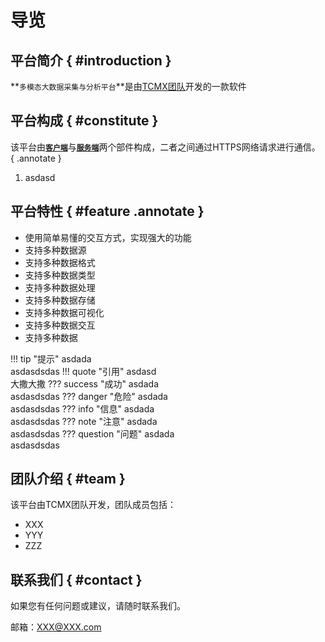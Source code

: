 # 导览

## 平台简介 { #introduction }

**`多模态大数据采集与分析平台`**是由[TCMX团队](#team)开发的一款软件

## 平台构成 { #constitute }

该平台由[**`客户端`**](client/index.md)与[**`服务端`**](server/index.md)两个部件构成，二者之间通过HTTPS网络请求进行通信。
{ .annotate  }

1. asdasd

## 平台特性 { #feature .annotate }

- 使用简单易懂的交互方式，实现强大的功能
- 支持多种数据源
- 支持多种数据格式
- 支持多种数据类型
- 支持多种数据处理
- 支持多种数据存储
- 支持多种数据可视化
- 支持多种数据交互  
- 支持多种数据

!!! tip "提示"
    asdada  
    asdasdsdas
!!! quote "引用"
    asdasd  
    大撒大撒
??? success "成功"
    asdada  
    asdasdsdas
??? danger "危险"
    asdada  
    asdasdsdas
??? info "信息"
    asdada  
    asdasdsdas
??? note "注意"
    asdada  
    asdasdsdas
??? question "问题"
    asdada  
    asdasdsdas

## 团队介绍 { #team }

该平台由TCMX团队开发，团队成员包括：

- XXX
- YYY
- ZZZ

## 联系我们 { #contact }

如果您有任何问题或建议，请随时联系我们。

邮箱：<XXX@XXX.com>
